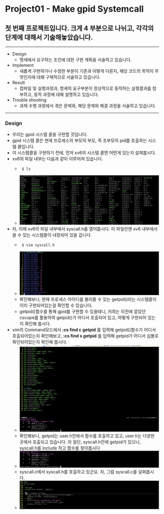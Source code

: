 # Project01 - Make gpid Systemcall

## 첫 번째 프로젝트입니다. 크게 4 부분으로 나뉘고, 각각의 단계에 대해서 기술해놓았습니다.

***

* Design
  * 명세에서 요구하는 조건에 대한 구현 계획을 서술하고 있습니다.
* Implement
  * 새롭게 구현하거나 수정한 부분이 기존과 어떻게 다른지, 해당 코드의 목적이 무엇인지에 대해 구체적으로 서술하고 있습니다.
* Result
  * 컴파일 및 실행과정과, 명세의 요구부분이 정상적으로 동작하는 실행결과를 첨부하고, 동작 과정에 대해 설명하고 있습니다.
* Trouble shooting
  * 과제 수행 과정에서 겪은 문제와, 해당 문제와 해결 과정을 서술하고 있습니다.
 
***

### Design

* 우리는 gpid 시스템 콜을 구현할 것입니다.
* gpid 시스템 콜은 현재 프로세스의 부모의 부모, 즉 조부모의 pid를 호출하는 시스템 콜입니다.
* 이 시스템콜을 구현하기 전에, 먼저 xv6의 시스템 콜엔 어떤게 있는지 살펴봅시다.
* xv6의 파일 내부는 다음과 같이 이루어져 있습니다.
  * ```shell
     $ ls
  * ![ls](../img/Project1/xv6_ls.jpg)
* 자, 이제 xv6의 파일 내부에서 syscall.h를 열어봅시다. 이 파일안엔 xv6 내부에서 쓸 수 있는 시스템콜이 내장되어 있을 겁니다.
  * ```shell
     $ vim syscall.h
  * ![vim syscall](../img/Project1/xv6_syscall.jpg)
  * 확인해보니, 현재 프로세스 아이디를 불러올 수 있는 getpid()라는 시스템콜이 이미 구현되어있는걸 확인할 수 있습니다.
  * getpid()함수를 통해 gpid를 구현할 수 있을테니, 저희는 이전에 깔았던 cscope를 활용하여 getpid()가 어디서 호출되어 있고, 어떻게 구현되어 있는지 확인해 봅시다.
* vim의 Command모드에서 **:cs find c getpid** 를 입력해 getpid()함수가 어디서 호출되어있는지 확인해보고, **:cs find s getpid** 를 입력해 getpid가 어디서 심볼로 확인되어있는지 확인해 봅시다.
  * ![getpid1](../img/Project1/xv6_cscope_getpid.jpg)
  * 확인해보니, getpid는 user.h안에서 함수를 호출하고 있고, user.h는 다양한 곳에서 호출되고 있습니다. 자 일단, syscall.h안에 getpid가 있으니, syscall.h를 include 하고 함수를 찾아봅시다
  * ![getpid2](../img/Project1/xv6_cscope_syscall.jpg)
  * syscall.c에서 syscall.h를 호출하고 있군요. 자, 그럼 syscall.c를 살펴봅시다.
  * ![getpid3](../img/Project1/xv6_vim_syscall.jpg)

